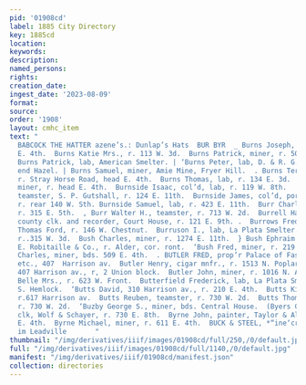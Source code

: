 ```yaml
---
pid: '01908cd'
label: 1885 City Directory
key: 1885cd
location: 
keywords: 
description: 
named_persons: 
rights: 
creation_date: 
ingest_date: '2023-08-09'
format: 
source: 
order: '1908'
layout: cmhc_item
text: "                                                                                               -
  BABCOCK THE HATTER azene’s.: Dunlap’s Hats  BUR BYR  _ Burns Joseph, miner, r. head
  E. 4th.  Burns Katie Mrs., r. 113 W. 3d.  Burns Patrick, miner, r. 506 KE. 3d.  }
  Burns Patrick, lab, American Smelter. | ‘Burns Peter, lab, D. & R. G. Ry, r. north
  end Hazel. | Burns Samuel, miner, Amie Mine, Fryer Hill.  . Burns Terrance, miner,
  r. Stray Horse Road, head E. 4th.  Burns Thomas, lab, r. 134 E. 3d.  _ Burns Thomas,
  miner, r. head E. 4th.  Burnside Isaac, col’d, lab, r. 119 W. 8th.  | Burnside James,
  teamster, S. P. Gutshall, r. 124 E. 11th.  Burnside James, col’d, porter, G. Janowitz,
  r. rear 140 W. Sth. Burnside Samuel, lab, r. 423 E. 11th.  Burr Charles R., miner,
  r. 315 E. 5th.  , Burr Walter H., teamster, r. 713 W. 2d.  Burrell Harvey M., deputy
  county clk. and recorder, Court House, r. 121 E. 9th. .  Burrows Fred A., driver,
  Thomas Ford, r. 146 W. Chestnut.  Burruson I., lab, La Plata Smelter.  Burton Hezekiah,
  r..315 W. 3d.  Bush Charles, miner, r. 1274 E. 11th.  } Bush Ephraim H., carpenter,
  E. Robitaille & Co., r. Alder, cor. ront.  ‘Bush Fred, miner, r. 219 W. 3d.  Butler
  Charles, miner, bds. 509 E. 4th.  . BUTLER FRED, prop’r Palace of Fashion, dry goods,
  etc., 407  Harrison av.  Butler Henry, cigar mnfr., r. 1513 N. Poplar.  Butler Isaac,
  407 Harrison av., r, 2 Union block.  Butler John, miner, r. 1016 N. Alder.  ‘Butter
  Belle Mrs., r. 623 W. Front.  Butterfield Frederick, lab, La Plata Smelter, r. 108
  S. Hemlock.  ‘Butts David, 310 Harrison av., r. 210 E. 4th.  Butts Kittie Miss,
  r.617 Harrison av.  Butts Reuben, teamster, r. 730 W. 2d.  Butts Thomas, teamster,
  r. 730 W. 2d.  ‘Buzby George S., miner, bds. Central House.  (Byers Charles W.,
  clk, Wolf & Schayer, r. 730 E. 8th.  Byrne John, painter, Taylor & Allen, r.113
  E. 4th.  Byrne Michael, miner, r. 611 E. 4th.  BUCK & STEEL, *“ine‘cr ms: compsnies
  im Leadville       "
thumbnail: "/img/derivatives/iiif/images/01908cd/full/250,/0/default.jpg"
full: "/img/derivatives/iiif/images/01908cd/full/1140,/0/default.jpg"
manifest: "/img/derivatives/iiif/01908cd/manifest.json"
collection: directories
---
```


